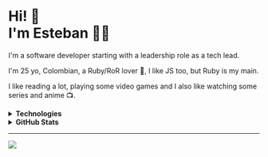 Hi! 👀 <br/> I'm Esteban 👋😊
======

I'm a software developer starting with a leadership role as a tech lead.

I'm 25 yo, Colombian, a Ruby/RoR lover 🔻, I like JS too, but Ruby is my main.

I like reading a lot, playing some video games and I also like watching some series and anime 📺.

<details>
	<summary><b>Technologies</b></summary>
	<img src='https://img.shields.io/badge/ruby-%23CC342D.svg?&style=for-the-badge&logo=ruby&logoColor=white' alt='Ruby'/>
	<img src='https://img.shields.io/badge/rails-%23CC0000.svg?&style=for-the-badge&logo=ruby-on-rails&logoColor=white' alt='Rails'/>
	<img src='https://img.shields.io/badge/postgres-%23316192.svg?&style=for-the-badge&logo=postgresql&logoColor=white' alt='Postgres'/>
	<img src='https://img.shields.io/badge/MongoDB-%234ea94b.svg?&style=for-the-badge&logo=mongodb&logoColor=white' alt='MongoDB'/>
	<img src='https://img.shields.io/badge/redis-%23DD0031.svg?&style=for-the-badge&logo=redis&logoColor=white' alt='Redis'/>
	<img src='https://img.shields.io/badge/react-%2320232a.svg?&style=for-the-badge&logo=react&logoColor=%2361DAFB' alt='React'/>
	<img src='https://img.shields.io/badge/javascript%20-%23323330.svg?&style=for-the-badge&logo=javascript&logoColor=%23f7de1e' alt='JavaScript'/>
	<img src='https://img.shields.io/badge/-ApolloGraphQL-311C87?style=for-the-badge&logo=apollo-graphql' alt='Apollo-GraphQL'/>
	<img src='https://img.shields.io/badge/html5-%23e34f26.svg?&style=for-the-badge&logo=html5&logoColor=white' alt='HTML5'/>
	<img src='https://img.shields.io/badge/css3-%233573b5.svg?&style=for-the-badge&logo=css3&logoColor=white' alt='CSS3'/>
	<img src='https://img.shields.io/badge/git-%23fc6d26.svg?&style=for-the-badge&logo=git&logoColor=white' alt='Git'/>
	<img src='https://img.shields.io/badge/GoogleCloud-%234285F4.svg?&style=for-the-badge&logo=google-cloud&logoColor=white' alt='Google Cloud'/>
	<img src='https://img.shields.io/badge/CIRCLECI-%23161616.svg?&style=for-the-badge&logo=circleci&logoColor=white' alt='CircleCI'/>
</details>

<details> 
	<summary><b>GitHub Stats</b></summary>
	<br/>
	<img src='https://jf-gh-stats.vercel.app/api?username=estebansa19&show_icons=true&count_private=true&title_color=afc2ef&icon_color=afc2ef&theme=react' alt='GitHub Stats' align='top'/>
	<img src='https://jf-gh-stats.vercel.app/api/top-langs/?username=estebansa19&layout=compact&title_color=afc2ef&icon_color=afc2ef&theme=react' alt='GitHub Top Languages' align='top'/>
</details>

----

[<img src="https://img.shields.io/badge/linkedin-%230077B5.svg?&style=for-the-badge&logo=linkedin&logoColor=white"/>](https://www.linkedin.com/in/esteban-saldarriaga-alzate-77a076177/)
